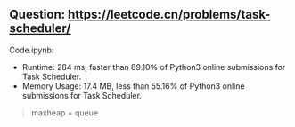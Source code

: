## Question: https://leetcode.cn/problems/task-scheduler/

Code.ipynb:
* Runtime: 284 ms, faster than 89.10% of Python3 online submissions for Task Scheduler.
* Memory Usage: 17.4 MB, less than 55.16% of Python3 online submissions for Task Scheduler.
> maxheap + queue
